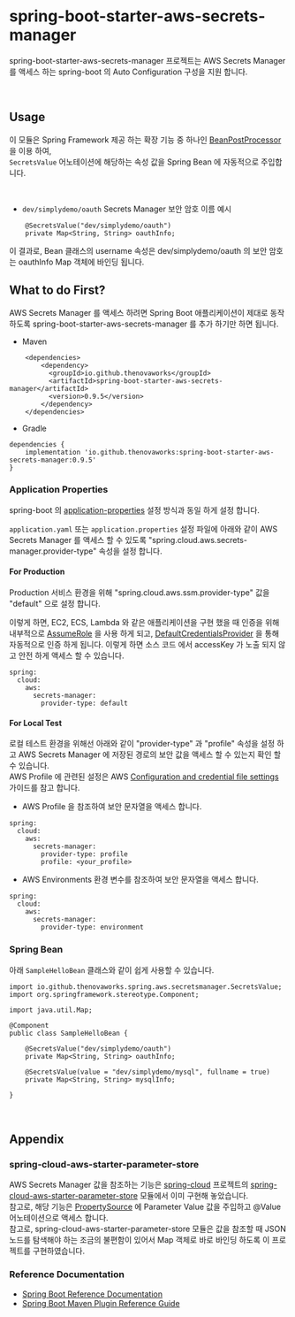# spring-boot-starter-aws-secrets-manager

spring-boot-starter-aws-secrets-manager 프로젝트는 AWS Secrets Manager 를 액세스 하는 spring-boot 의 Auto Configuration 구성을 지원 합니다.

<br>

## Usage

이 모듈은 Spring Framework 제공 하는 확장 기능 중 하나인 [BeanPostProcessor](https://docs.spring.io/spring-framework/docs/current/reference/html/core.html#beans-factory-extension-bpp) 을 이용 하여,  
`SecretsValue` 어노테이션에 해당하는 속성 값을 Spring Bean 에 자동적으로 주입합니다.

<br>

- `dev/simplydemo/oauth` Secrets Manager 보안 암호 이름 예시 

```
    @SecretsValue("dev/simplydemo/oauth")
    private Map<String, String> oauthInfo;
```

이 결과로, Bean 클래스의 username 속성은 dev/simplydemo/oauth 의 보안 암호는 oauthInfo Map 객체에 바인딩 됩니다.



## What to do First?

AWS Secrets Manager 를 액세스 하려면 Spring Boot 애플리케이션이 제대로 동작 하도록 spring-boot-starter-aws-secrets-manager 를 추가 하기만 하면 됩니다.

- Maven

```
    <dependencies>
        <dependency>
          <groupId>io.github.thenovaworks</groupId>
          <artifactId>spring-boot-starter-aws-secrets-manager</artifactId>
          <version>0.9.5</version>
        </dependency>
    </dependencies>
```

- Gradle

```
dependencies {
	implementation 'io.github.thenovaworks:spring-boot-starter-aws-secrets-manager:0.9.5'
}
```

### Application Properties

spring-boot 의 [application-properties](https://docs.spring.io/spring-boot/docs/current/reference/html/application-properties.html) 설정 방식과 동일 하게 설정 합니다.

`application.yaml` 또는 `application.properties` 설정 파일에 아래와 같이 AWS Secrets Manager 를 액세스 할 수 있도록 "spring.cloud.aws.secrets-manager.provider-type" 속성을 설정 합니다.

#### For Production

Production 서비스 환경을 위해 "spring.cloud.aws.ssm.provider-type" 값을 "default" 으로 설정 합니다.

이렇게 하면, EC2, ECS, Lambda 와 같은 애플리케이션을 구현 했을 때 인증을 위해 내부적으로 [AssumeRole](https://docs.aws.amazon.com/STS/latest/APIReference/API_AssumeRole.html) 을 사용 하게 되고,
[DefaultCredentialsProvider](https://sdk.amazonaws.com/java/api/latest/software/amazon/awssdk/auth/credentials/DefaultCredentialsProvider.html) 을 통해 자동적으로 인증 하게 됩니다.
이렇게 하면 소스 코드 에서 accessKey 가 노출 되지 않고 안전 하게 액세스 할 수 있습니다.

```
spring:
  cloud:
    aws:
      secrets-manager:
        provider-type: default        
```

#### For Local Test

로컬 테스트 환경을 위해선 아래와 같이 "provider-type" 과 "profile" 속성을 설정 하고 AWS Secrets Manager 에 저장된 경로의 보안 값을 액세스 할 수 있는지 확인 할 수 있습니다.      
AWS Profile 에 관련된 설정은 AWS [Configuration and credential file settings](https://docs.aws.amazon.com/cli/latest/userguide/cli-configure-files.html) 가이드를 참고 합니다.

- AWS Profile 을 참조하여 보안 문자열을 액세스 합니다. 
```
spring:
  cloud:
    aws:
      secrets-manager:
        provider-type: profile
        profile: <your_profile>
```

 
- AWS Environments 환경 변수를 참조하여 보안 문자열을 액세스 합니다. 

```
spring:
  cloud:
    aws:
      secrets-manager:
        provider-type: environment
```



### Spring Bean

아래 `SampleHelloBean` 클래스와 같이  쉽게 사용할 수 있습니다. 
```
import io.github.thenovaworks.spring.aws.secretsmanager.SecretsValue;
import org.springframework.stereotype.Component;

import java.util.Map;

@Component
public class SampleHelloBean {

    @SecretsValue("dev/simplydemo/oauth")
    private Map<String, String> oauthInfo;

    @SecretsValue(value = "dev/simplydemo/mysql", fullname = true)
    private Map<String, String> mysqlInfo;
 
}
```


<br>

## Appendix

### spring-cloud-aws-starter-parameter-store

AWS Secrets Manager 값을 참조하는 기능은 [spring-cloud](https://spring.io/projects/spring-cloud) 프로젝트의 [spring-cloud-aws-starter-parameter-store](https://github.com/awspring/spring-cloud-aws/tree/main/spring-cloud-aws-starters/spring-cloud-aws-starter-secrets-manager) 모듈에서 이미 구현해 놓았습니다.  
참고로, 해당 기능은 [PropertySource](https://docs.spring.io/spring-boot/docs/current/reference/htmlsingle/#features.external-config) 에 Parameter Value 값을 주입하고 @Value 어노테이션으로 액세스 합니다.  
참고로, spring-cloud-aws-starter-parameter-store 모듈은 값을 참조할 때 JSON 노드를 탐색해야 하는 조금의 불편함이 있어서 Map 객체로 바로 바인딩 하도록 이 프로젝트를 구현하였습니다. 


### Reference Documentation

* [Spring Boot Reference Documentation](https://docs.spring.io/spring-boot/docs/3.0.x/reference/html/)
* [Spring Boot Maven Plugin Reference Guide](https://docs.spring.io/spring-boot/docs/3.0.x/maven-plugin/reference/htmlsingle/)


